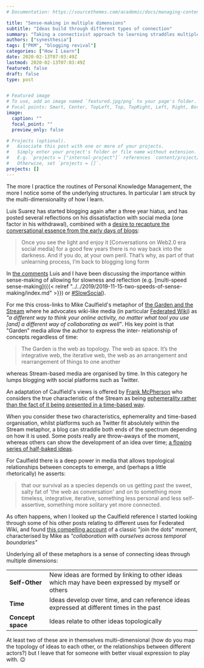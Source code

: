 ```yaml
---
# Documentation: https://sourcethemes.com/academic/docs/managing-content/

title: "Sense-making in multiple dimensions"
subtitle: "Ideas build through different types of connection"
summary: "Taking a connectivist approach to learning straddles multiple dimensions of interaction"
authors: ["synesthesia"]
tags: ["PKM", "blogging revival"]
categories: ["How I Learn"]
date: 2020-02-13T07:03:49Z
lastmod: 2020-02-13T07:03:49Z
featured: false
draft: false
type: post


# Featured image
# To use, add an image named `featured.jpg/png` to your page's folder.
# Focal points: Smart, Center, TopLeft, Top, TopRight, Left, Right, BottomLeft, Bottom, BottomRight.
image:
  caption: ""
  focal_point: ""
  preview_only: false

# Projects (optional).
#   Associate this post with one or more of your projects.
#   Simply enter your project's folder or file name without extension.
#   E.g. `projects = ["internal-project"]` references `content/project/deep-learning/index.md`.
#   Otherwise, set `projects = []`.
projects: []
---
```

The more I practice the routines of Personal Knowledge Management, the more I notice some of the underlying structures. In particular I am struck by the multi-dimensionality of how I learn.

Luis Suarez has started blogging again after a three year hiatus, and has posted several reflections on his dissatisfaction with social media (one factor in his withdrawal), combined with a [desire to recapture the conversational essence from the early days of  blogs](http://www.elsua.net/2020/02/11/unlearning/):

>Once you see the light and enjoy it [Conversations on Web2.0 era social media] for a good few years there is no way back into the darkness. And if you do, at your own peril. That’s why, as part of that unlearning process, I’m back to blogging long form

In [the comments](http://www.elsua.net/2020/02/11/unlearning/#comment-6582892) Luis and I have been discussing the importance within sense-making of allowing for slowness and reflection (e.g. [multi-speed sense-making]({{< relref "../../2019/2019-11-15-two-speeds-of-sense-making/index.md" >}}) or [#SlowSocial](https://twitter.com/search?q=%23slowsocial&src=typed_query&f=live)).

For me this cross-links to Mike Caulfield's metaphor of [the Garden and the Stream](https://hapgood.us/2015/10/17/the-garden-and-the-stream-a-technopastoral/) where he advocates wiki-like media (in particular [Federated Wiki](http://fed.wiki.org/view/welcome-visitors/view/federated-wiki)) as *"a different way to think your online activity, no matter what tool you use [and] a different way of collaborating as well"*. His key point is that "Garden" media allow the author to express  the inter- relationship of concepts regardless of time:
>The Garden is the web as topology. The web as space. It’s the integrative web, the iterative web, the web as an arrangement and rearrangement of things to one another

whereas Stream-based media are organised by time. In this category he lumps blogging with social platforms such as Twitter.

An adaptation of Caulfield's views is offered by [Frank McPherson](https://frankmcpherson.blog/) who considers the true characteristic of the Stream as being [ephemerality rather than the fact of it being presented in a time-based way](https://fedwiki.frankmcpherson.net/view/welcome-visitors/view/the-garden-and-the-stream).

When you consider these two characteristics, ephemerality and time-based organisation, whilst platforms such as Twitter fit absolutely within the Stream metaphor, a blog can straddle both ends of the spectrum depending on how it is used. Some posts really are throw-aways of the moment, whereas others can show the development of an idea over time; [a flowing series of half-baked ideas](https://jarche.com/2015/02/my-pkm-story/). 

For Caulfield there is a deep power in media that allows topological relationships between concepts to emerge, and (perhaps a little rhetorically) he asserts:
>that our survival as a species depends on us getting past the sweet, salty fat of 'the web as conversation' and on to something more timeless, integrative, iterative, something less personal and less self-assertive, something more solitary yet more connected.

As often happens, when I looked up the Caulfield reference I started looking through some of his other posts relating to different uses for Federated Wiki, and found [this compelling account](https://hapgood.us/2015/02/12/a-portfolio-of-connections/) of a classic "join the dots" moment, characterised by Mike as *"collaboration with ourselves across temporal boundaries"*

Underlying all of these metaphors is a sense of connecting ideas through multiple dimensions:

|||
|----|----|
|**Self-Other**|New ideas are formed by linking to other ideas which may have been expressed by myself or others|
|**Time**|Ideas develop over time, and can reference ideas expressed at different times in the past|
|**Concept space**|Ideas relate to other ideas topologically|

At least two of these are in themselves multi-dimensional (how do you map the topology of ideas to each other, or the relationships between different actors?) but I leave that for someone with better visual expression to play with. :wink:

